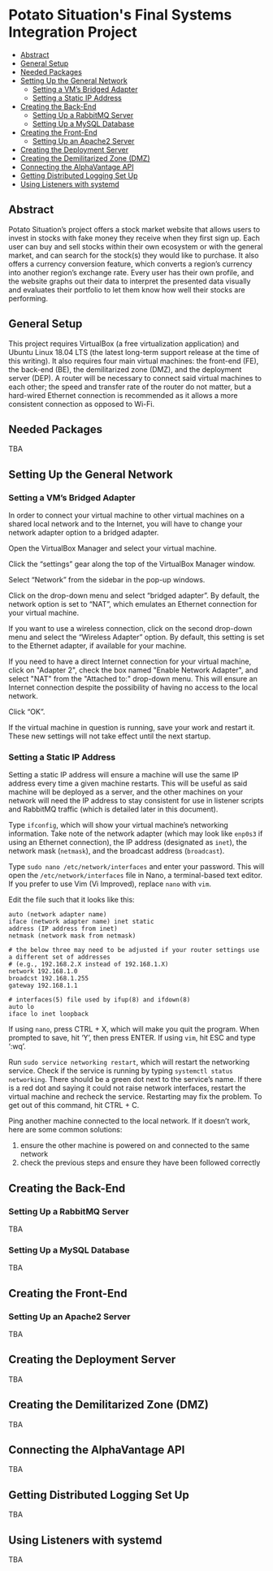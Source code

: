 # Potato Situation's Final Systems Integration Project

- [Abstract](https://github.com/KennyYou/The_Project/blob/experimental-2/README.md#abstract)
- [General Setup](https://github.com/KennyYou/The_Project/blob/experimental-2/README.md#general-setup)
- [Needed Packages](https://github.com/KennyYou/The_Project/blob/experimental-2/README.md#needed-packages)
- [Setting Up the General Network](https://github.com/KennyYou/The_Project/blob/experimental-2/README.md#setting-up-the-general-network)
  - [Setting a VM’s Bridged Adapter](https://github.com/KennyYou/The_Project/blob/experimental-2/README.md#setting-a-vms-bridged-adapter)
  - [Setting a Static IP Address](https://github.com/KennyYou/The_Project/blob/experimental-2/README.md#setting-a-static-ip-address)
- [Creating the Back-End](https://github.com/KennyYou/The_Project/blob/experimental-2/README.md#creating-the-back-end)
  - [Setting Up a RabbitMQ Server](https://github.com/KennyYou/The_Project/blob/experimental-2/README.md#setting-up-a-rabbitmq-server)
  - [Setting Up a MySQL Database](https://github.com/KennyYou/The_Project/blob/experimental-2/README.md#setting-up-a-mysql-database)
- [Creating the Front-End](https://github.com/KennyYou/The_Project/blob/experimental-2/README.md#creating-the-front-end)
  - [Setting Up an Apache2 Server](https://github.com/KennyYou/The_Project/blob/experimental-2/README.md#setting-up-an-apache2-server)
- [Creating the Deployment Server](https://github.com/KennyYou/The_Project/blob/experimental-2/README.md#creating-the-deployment-server)
- [Creating the Demilitarized Zone (DMZ)](https://github.com/KennyYou/The_Project/blob/experimental-2/README.md#creating-the-demilitarized-zone-dmz)
- [Connecting the AlphaVantage API](https://github.com/KennyYou/The_Project/blob/experimental-2/README.md#connecting-the-alphavantage-api)
- [Getting Distributed Logging Set Up](https://github.com/KennyYou/The_Project/blob/experimental-2/README.md#getting-distributed-logging-set-up)
- [Using Listeners with systemd](https://github.com/KennyYou/The_Project/blob/experimental-2/README.md#using-listeners-with-systemd)

## Abstract
Potato Situation’s project offers a stock market website that allows users to invest in stocks with fake money they receive when they first sign up. Each user can buy and sell stocks within their own ecosystem or with the general market, and can search for the stock(s) they would like to purchase. It also offers a currency conversion feature, which converts a region’s currency into another region’s exchange rate. Every user has their own profile, and the website graphs out their data to interpret the presented data visually and evaluates their portfolio to let them know how well their stocks are performing.

## General Setup
This project requires VirtualBox (a free virtualization application) and Ubuntu Linux 18.04 LTS (the latest long-term support release at the time of this writing). It also requires four main virtual machines: the front-end (FE), the back-end (BE), the demilitarized zone (DMZ), and the deployment server (DEP). A router will be necessary to connect said virtual machines to each other; the speed and transfer rate of the router do not matter, but a hard-wired Ethernet connection is recommended as it allows a more consistent connection as opposed to Wi-Fi.

## Needed Packages
TBA

## Setting Up the General Network
### Setting a VM’s Bridged Adapter
In order to connect your virtual machine to other virtual machines on a shared local network and to the Internet, you will have to change your network adapter option to a bridged adapter.

Open the VirtualBox Manager and select your virtual machine.

Click the “settings” gear along the top of the VirtualBox Manager window.

Select “Network” from the sidebar in the pop-up windows.

Click on the drop-down menu and select “bridged adapter”. By default, the network option is set to “NAT”, which emulates an Ethernet connection for your virtual machine.

If you want to use a wireless connection, click on the second drop-down menu and select the “Wireless Adapter” option. By default, this setting is set to the Ethernet adapter, if available for your machine.

If you need to have a direct Internet connection for your virtual machine, click on "Adapter 2", check the box named "Enable Network Adapter", and select "NAT" from the "Attached to:" drop-down menu. This will ensure an Internet connection despite the possibility of having no access to the local network.

Click “OK”.

If the virtual machine in question is running, save your work and restart it. These new settings will not take effect until the next startup.

### Setting a Static IP Address
Setting a static IP address will ensure a machine will use the same IP address every time a given machine restarts. This will be useful as said machine will be deployed as a server, and the other machines on your network will need the IP address to stay consistent for use in listener scripts and RabbitMQ traffic (which is detailed later in this document). 

Type `ifconfig`, which will show your virtual machine’s networking information. Take note of the network adapter (which may look like `enp0s3` if using an Ethernet connection), the IP address (designated as `inet`), the network mask (`netmask`), and the broadcast address (`broadcast`).

Type `sudo nano /etc/network/interfaces` and enter your password. This will open the `/etc/network/interfaces` file in Nano, a terminal-based text editor. If you prefer to use Vim (Vi Improved), replace `nano` with `vim`.

Edit the file such that it looks like this:

```
auto (network adapter name)
iface (network adapter name) inet static
address (IP address from inet)
netmask (network mask from netmask)

# the below three may need to be adjusted if your router settings use a different set of addresses
# (e.g., 192.168.2.X instead of 192.168.1.X)
network 192.168.1.0
broadcst 192.168.1.255
gateway 192.168.1.1

# interfaces(5) file used by ifup(8) and ifdown(8)
auto lo
iface lo inet loopback
```

If using `nano`, press CTRL + X, which will make you quit the program. When prompted to save, hit ‘Y’, then press ENTER. If using `vim`, hit ESC and type ‘:wq’.

Run `sudo service networking restart`, which will restart the networking service. Check if the service is running by typing `systemctl status networking`. There should be a green dot next to the service’s name. If there is a red dot and saying it could not raise network interfaces, restart the virtual machine and recheck the service. Restarting may fix the problem. To get out of this command, hit CTRL + C.

Ping another machine connected to the local network. If it doesn’t work, here are some common solutions:
1. ensure the other machine is powered on and connected to the same network
2. check the previous steps and ensure they have been followed correctly

## Creating the Back-End
### Setting Up a RabbitMQ Server
TBA

### Setting Up a MySQL Database
TBA

## Creating the Front-End
### Setting Up an Apache2 Server
TBA

## Creating the Deployment Server
TBA

## Creating the Demilitarized Zone (DMZ)
TBA

## Connecting the AlphaVantage API
TBA

## Getting Distributed Logging Set Up
TBA

## Using Listeners with systemd
TBA
